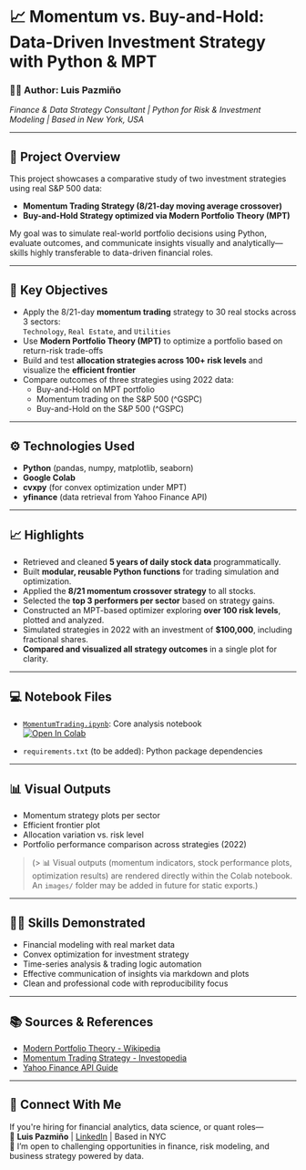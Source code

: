 # 📈 Momentum vs. Buy-and-Hold: Data-Driven Investment Strategy with Python & MPT

### 👨‍💼 Author: Luis Pazmiño  
*Finance & Data Strategy Consultant | Python for Risk & Investment Modeling | Based in New York, USA*

---

## 🧠 Project Overview

This project showcases a comparative study of two investment strategies using real S&P 500 data:  
- **Momentum Trading Strategy (8/21-day moving average crossover)**  
- **Buy-and-Hold Strategy optimized via Modern Portfolio Theory (MPT)**

My goal was to simulate real-world portfolio decisions using Python, evaluate outcomes, and communicate insights visually and analytically—skills highly transferable to data-driven financial roles.

---

## 🎯 Key Objectives

- Apply the 8/21-day **momentum trading** strategy to 30 real stocks across 3 sectors:  
  `Technology`, `Real Estate`, and `Utilities`
- Use **Modern Portfolio Theory (MPT)** to optimize a portfolio based on return-risk trade-offs
- Build and test **allocation strategies across 100+ risk levels** and visualize the **efficient frontier**
- Compare outcomes of three strategies using 2022 data:
  - Buy-and-Hold on MPT portfolio
  - Momentum trading on the S&P 500 (^GSPC)
  - Buy-and-Hold on the S&P 500 (^GSPC)

---

## ⚙️ Technologies Used

- **Python** (pandas, numpy, matplotlib, seaborn)
- **Google Colab**
- **cvxpy** (for convex optimization under MPT)
- **yfinance** (data retrieval from Yahoo Finance API)

---

## 📈 Highlights

- Retrieved and cleaned **5 years of daily stock data** programmatically.
- Built **modular, reusable Python functions** for trading simulation and optimization.
- Applied the **8/21 momentum crossover strategy** to all stocks.
- Selected the **top 3 performers per sector** based on strategy gains.
- Constructed an MPT-based optimizer exploring **over 100 risk levels**, plotted and analyzed.
- Simulated strategies in 2022 with an investment of **$100,000**, including fractional shares.
- **Compared and visualized all strategy outcomes** in a single plot for clarity.

---

## 💻 Notebook Files

- [`MomentumTrading.ipynb`](./MomentumTrading.ipynb): Core analysis notebook  
  [![Open In Colab](https://colab.research.google.com/assets/colab-badge.svg)](https://colab.research.google.com/github/Luis-Pazmino-Alvarez/momentum-trading-strategy/blob/main/MomentumTrading.ipynb)

- `requirements.txt` (to be added): Python package dependencies

---

## 📊 Visual Outputs

- Momentum strategy plots per sector
- Efficient frontier plot
- Allocation variation vs. risk level
- Portfolio performance comparison across strategies (2022)

> (> 📊 Visual outputs (momentum indicators, stock performance plots, optimization results) are rendered directly within the Colab notebook. An `images/` folder may be added in future for static exports.)

---

## 🧑‍💼 Skills Demonstrated

- Financial modeling with real market data
- Convex optimization for investment strategy
- Time-series analysis & trading logic automation
- Effective communication of insights via markdown and plots
- Clean and professional code with reproducibility focus

---

## 📚 Sources & References

- [Modern Portfolio Theory - Wikipedia](https://en.wikipedia.org/wiki/Modern_portfolio_theory)  
- [Momentum Trading Strategy - Investopedia](https://www.investopedia.com/terms/m/momentum_trading.asp)  
- [Yahoo Finance API Guide](https://algotrading101.com/learn/yahoo-finance-api-guide/)

---

## 📩 Connect With Me

If you're hiring for financial analytics, data science, or quant roles—  
📧 **Luis Pazmiño** | [LinkedIn](https://www.linkedin.com/in/luis-pazmino-702838248/) | Based in NYC  
🚀 I’m open to challenging opportunities in finance, risk modeling, and business strategy powered by data.

